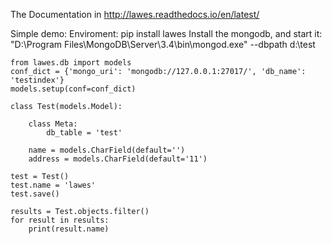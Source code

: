 The Documentation in http://lawes.readthedocs.io/en/latest/

Simple demo:
Enviroment: pip install lawes
Install the mongodb, and start it: "D:\Program Files\MongoDB\Server\3.4\bin\mongod.exe" --dbpath d:\test
```
from lawes.db import models
conf_dict = {'mongo_uri': 'mongodb://127.0.0.1:27017/', 'db_name': 'testindex'}
models.setup(conf=conf_dict)

class Test(models.Model):

    class Meta:
        db_table = 'test'

    name = models.CharField(default='')
    address = models.CharField(default='11')

test = Test()
test.name = 'lawes'
test.save()

results = Test.objects.filter()
for result in results:
    print(result.name)

```
